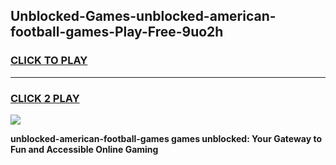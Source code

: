 
## Unblocked-Games-unblocked-american-football-games-Play-Free-9uo2h
<h3>
<a href="https://premium76.site?title=unblocked-american-football-games&ref=10A">CLICK TO PLAY</a></h3>
<hr>

<h3>
<a href="https://premium76.site?title=unblocked-american-football-games&ref=10A">CLICK 2 PLAY</a>
  
</h3>

<a href="https://premium76.site?title=unblocked-american-football-games&ref=10A"><img src="https://clearcache.store/games.png"></a>


**unblocked-american-football-games games unblocked: Your Gateway to Fun and Accessible Online Gaming**
